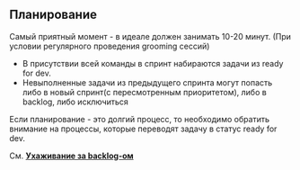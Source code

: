 ## Планирование

Самый приятный момент - в идеале должен занимать 10-20 минут. (При условии регулярного проведения grooming сессий)
- В присутствии всей команды в спринт набираются задачи из ready for dev. 
- Невыполненные задачи из предыдущего спринта могут попасть либо в новый спринт(с пересмотренным приоритетом), либо в backlog, либо исключиться

Если планирование - это долгий процесс, то необходимо обратить внимание на процессы, которые переводят задачу в статус ready for dev.

См. [**Ухаживание за backlog-ом**](/ru/backlog_grooming.md)
